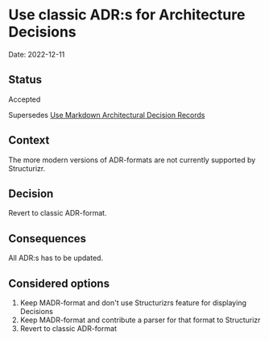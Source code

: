 # Use classic ADR:s for Architecture Decisions

Date: 2022-12-11

## Status

Accepted

Supersedes [Use Markdown Architectural Decision Records](0002-use-markdown-architectural-decision-records.md)

## Context

The more modern versions of ADR-formats are not currently supported by Structurizr.

## Decision

Revert to classic ADR-format.

## Consequences

All ADR:s has to be updated.

## Considered options

1. Keep MADR-format and don't use Structurizrs feature for displaying Decisions
1. Keep MADR-format and contribute a parser for that format to Structurizr
1. Revert to classic ADR-format

